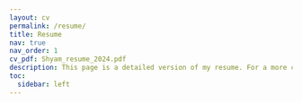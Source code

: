 ```yaml
---
layout: cv
permalink: /resume/
title: Resume
nav: true
nav_order: 1
cv_pdf: Shyam_resume_2024.pdf
description: This page is a detailed version of my resume. For a more consolidated one-page version of my resume kindly click on the 'PDF' button on the right side.
toc:
  sidebar: left
---
```

